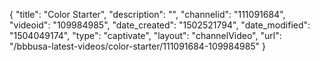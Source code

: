 {
    "title": "Color Starter",
    "description": "",
    "channelid": "111091684",
    "videoid": "109984985",
    "date_created": "1502521794",
    "date_modified": "1504049174",
    "type": "captivate",
    "layout": "channelVideo",
    "url": "\/bbbusa-latest-videos\/color-starter\/111091684-109984985"
}